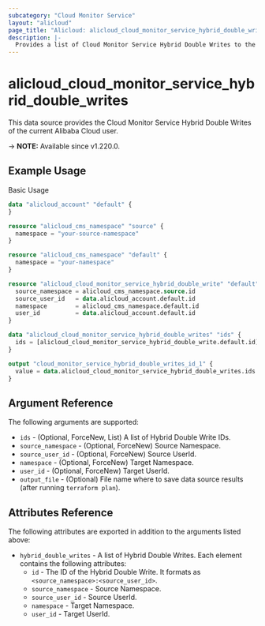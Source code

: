 ```yaml
---
subcategory: "Cloud Monitor Service"
layout: "alicloud"
page_title: "Alicloud: alicloud_cloud_monitor_service_hybrid_double_writes"
description: |-
  Provides a list of Cloud Monitor Service Hybrid Double Writes to the user.
---
```


# alicloud_cloud_monitor_service_hybrid_double_writes

This data source provides the Cloud Monitor Service Hybrid Double Writes of the current Alibaba Cloud user.

-> **NOTE:** Available since v1.220.0.

## Example Usage

Basic Usage

```terraform
data "alicloud_account" "default" {
}

resource "alicloud_cms_namespace" "source" {
  namespace = "your-source-namespace"
}

resource "alicloud_cms_namespace" "default" {
  namespace = "your-namespace"
}

resource "alicloud_cloud_monitor_service_hybrid_double_write" "default" {
  source_namespace = alicloud_cms_namespace.source.id
  source_user_id   = data.alicloud_account.default.id
  namespace        = alicloud_cms_namespace.default.id
  user_id          = data.alicloud_account.default.id
}

data "alicloud_cloud_monitor_service_hybrid_double_writes" "ids" {
  ids = [alicloud_cloud_monitor_service_hybrid_double_write.default.id]
}

output "cloud_monitor_service_hybrid_double_writes_id_1" {
  value = data.alicloud_cloud_monitor_service_hybrid_double_writes.ids.hybrid_double_writes.0.id
}
```

## Argument Reference

The following arguments are supported:

* `ids` - (Optional, ForceNew, List) A list of Hybrid Double Write IDs.
* `source_namespace` - (Optional, ForceNew) Source Namespace.
* `source_user_id` - (Optional, ForceNew) Source UserId.
* `namespace` - (Optional, ForceNew) Target Namespace.
* `user_id` - (Optional, ForceNew) Target UserId.
* `output_file` - (Optional) File name where to save data source results (after running `terraform plan`).

## Attributes Reference

The following attributes are exported in addition to the arguments listed above:

* `hybrid_double_writes` - A list of Hybrid Double Writes. Each element contains the following attributes:
  * `id` - The ID of the Hybrid Double Write. It formats as `<source_namespace>:<source_user_id>`.
  * `source_namespace` - Source Namespace.
  * `source_user_id` - Source UserId.
  * `namespace` - Target Namespace.
  * `user_id` - Target UserId.
